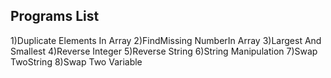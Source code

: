 
## Programs List
1)Duplicate Elements In Array
2)FindMissing NumberIn Array
3)Largest And Smallest
4)Reverse Integer
5)Reverse String
6)String Manipulation
7)Swap TwoString
8)Swap Two Variable 
